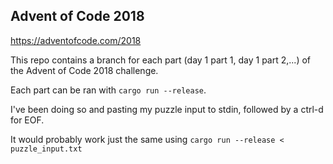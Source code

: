 ## Advent of Code 2018

https://adventofcode.com/2018

This repo contains a branch for each part (day 1 part 1, day 1 part 2,...)
of the Advent of Code 2018 challenge.

Each part can be ran with `cargo run --release`.

I've been doing so and pasting my puzzle input to stdin, followed by a ctrl-d
for EOF.

It would probably work just the same using `cargo run --release < puzzle_input.txt`

